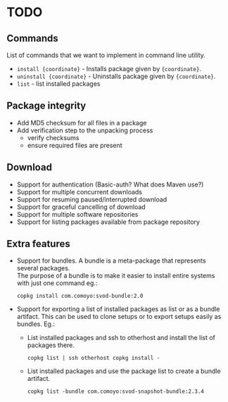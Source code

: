 # TODO

## Commands

List of commands that we want to implement in command line utility.

- `install {coordinate}` - Installs package given by `{coordinate}`.
- `uninstall {coordinate}` - Uninstalls package given by `{coordinate}`.
- `list` - list installed packages

## Package integrity
- Add MD5 checksum for all files in a package
- Add verification step to the unpacking process
  - verify checksums
  - ensure required files are present
  
## Download
- Support for authentication (Basic-auth?  What does Maven use?)
- Support for multiple concurrent downloads
- Support for resuming paused/interrupted download
- Support for graceful cancelling of download
- Support for multiple software repositories
- Support for listing packages available from package repository

## Extra features
- Support for bundles.  A bundle is a meta-package that represents several packages.  
  The purpose of a bundle is to make it easier to install entire systems 
  with just one command eg.:
  
  `copkg install com.comoyo:svod-bundle:2.0`
  
- Support for exporting a list of installed packages as list or as a bundle artifact.
  This can be used to clone setups or to export setups easily as bundles.  Eg.:
  
  - List installed packages and ssh to otherhost and install the list of packages there.

      `copkg list | ssh otherhost copkg install -`
        
  - List installed packages and use the package list to create a bundle artifact.
  
      `copkg list -bundle com.comoyo:svod-snapshot-bundle:2.3.4`
      
